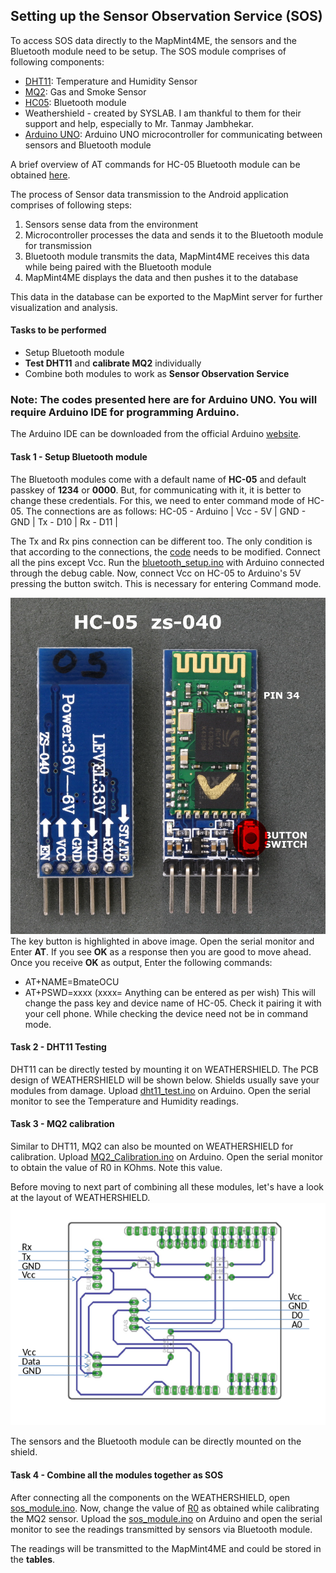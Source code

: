 ## Setting up the Sensor Observation Service (SOS)

To access SOS data directly to the MapMint4ME, the sensors and the Bluetooth module need to be setup. 
The SOS module comprises of following components:

* [DHT11](https://github.com/omshinde/MapMint4ME/blob/gsoc-2017-camera/sos/Datasheets/DHT11%20Datasheet.pdf): Temperature and Humidity Sensor
* [MQ2](https://github.com/omshinde/MapMint4ME/blob/gsoc-2017-camera/sos/Datasheets/MQ2%20datasheet.pdf): Gas and Smoke Sensor
* [HC05](https://github.com/omshinde/MapMint4ME/blob/gsoc-2017-camera/sos/Datasheets/HC-05%20datasheet.pdf): Bluetooth module
* Weathershield - created by SYSLAB. I am thankful to them for their support and help, especially to Mr. Tanmay Jambhekar.
* [Arduino UNO](https://github.com/omshinde/MapMint4ME/blob/gsoc-2017-camera/sos/Datasheets/ARDUINOUNO328.pdf): Arduino UNO microcontroller for communicating between sensors and Bluetooth module

A brief overview of AT commands for HC-05 Bluetooth module can be obtained [here](https://github.com/omshinde/MapMint4ME/blob/gsoc-2017-camera/sos/Datasheets/HC-05%20AT%20Commands.pdf).

The process of Sensor data transmission to the Android application comprises of following steps:
1. Sensors sense data from the environment
2. Microcontroller processes the data and sends it to the Bluetooth module for transmission
3. Bluetooth module transmits the data, MapMint4ME receives this data while being paired with the Bluetooth module
4. MapMint4ME displays the data and then pushes it to the database

This data in the database can be exported to the MapMint server for further visualization and analysis.

#### Tasks to be performed
* Setup Bluetooth module
* **Test DHT11** and **calibrate MQ2** individually
* Combine both modules to work as **Sensor Observation Service**

### Note: The codes presented here are for Arduino UNO. You will require Arduino IDE for programming Arduino.
The Arduino IDE can be downloaded from the official Arduino [website](https://www.arduino.cc/en/Main/Software).

#### Task 1 - Setup Bluetooth module
The Bluetooth modules come with a default name of **HC-05** and default passkey of **1234** or **0000**. But, for communicating with it,
it is better to change these credentials. For this, we need to enter command mode of HC-05.
The connections are as follows:
HC-05         -          Arduino |
 Vcc          -             5V   |
 GND          -             GND  |
 Tx           -             D10  |
 Rx           -             D11  |
 
 The Tx and Rx pins connection can be different too. The only condition is that according to the connections, the [code](https://github.com/omshinde/MapMint4ME/blob/gsoc-2017-camera/sos/bluetooth_setup.ino#L9) needs to be modified.
 Connect all the pins except Vcc. Run the [bluetooth_setup.ino](https://github.com/omshinde/MapMint4ME/blob/gsoc-2017-camera/sos/bluetooth_setup.ino) with Arduino connected through 
 the debug cable. Now, connect Vcc on HC-05 to Arduino's 5V pressing the button switch. This is necessary for entering Command mode.
 
 ![HC-05](https://github.com/omshinde/MapMint4ME/blob/gsoc-2017-camera/sos/images/HC-05.jpg)
 The key button is highlighted in above image.
 Open the serial monitor and Enter **AT**. If you see **OK** as a response then you are good to move ahead. 
 Once you receive **OK** as output, Enter the following commands:
 
 * AT+NAME=BmateOCU
 * AT+PSWD=xxxx (xxxx= Anything can be entered as per wish)
 This will change the pass key and device name of HC-05. Check it pairing it with your cell phone. While checking the device need
 not be in command mode.
 
 #### Task 2 - DHT11 Testing
 DHT11 can be directly tested by mounting it on WEATHERSHIELD. The PCB design of WEATHERSHIELD will be shown below.
 Shields usually save your modules from damage. Upload [dht11_test.ino](https://github.com/omshinde/MapMint4ME/blob/gsoc-2017-camera/sos/dht11_test.ino) on Arduino.
 Open the serial monitor to see the Temperature and Humidity readings. 
 
 #### Task 3 - MQ2 calibration
 Similar to DHT11, MQ2 can also be mounted on WEATHERSHIELD for calibration. Upload [MQ2_Calibration.ino](https://github.com/omshinde/MapMint4ME/blob/gsoc-2017-camera/sos/MQ2_Calibration.ino) on Arduino.
 Open the serial monitor to obtain the value of R0 in KOhms. Note this value.
 
 Before moving to next part of combining all these modules, let's have a look at the layout of WEATHERSHIELD.
 ![Weathershield layout](https://github.com/omshinde/MapMint4ME/blob/gsoc-2017-camera/sos/images/weathershield_layout.png)
 
 The sensors and the Bluetooth module can be directly mounted on the shield.
 
 #### Task 4 - Combine all the modules together as SOS
 After connecting all the components on the WEATHERSHIELD, open [sos_module.ino](https://github.com/omshinde/MapMint4ME/blob/gsoc-2017-camera/sos/sos_module.ino).
 Now, change the value of [R0](https://github.com/omshinde/MapMint4ME/blob/gsoc-2017-camera/sos/sos_module.ino#L29) as obtained while calibrating the MQ2 sensor.
 Upload the [sos_module.ino](https://github.com/omshinde/MapMint4ME/blob/gsoc-2017-camera/sos/sos_module.ino) on Arduino and open the serial monitor to see the readings transmitted by sensors via Bluetooth module.
 
 The readings will be transmitted to the MapMint4ME and could be stored in the **tables**.
 

